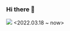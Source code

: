 ### Hi there 👋
<img src="https://img.shields.io/badge/42Seoul-000000?style=flat-square&logo=42&logoColor=white"/> <2022.03.18 ~ now>

<!--
**Doyeon7101/Doyeon7101** is a ✨ _special_ ✨ repository because its `README.md` (this file) appears on your GitHub profile.

Here are some ideas to get you started:

- 🔭 I’m currently working on ...
- 🌱 I’m currently learning ...
- 👯 I’m looking to collaborate on ...
- 🤔 I’m looking for help with ...
- 💬 Ask me about ...
- 📫 How to reach me: ...
- 😄 Pronouns: ...
- ⚡ Fun fact: ...
-->
